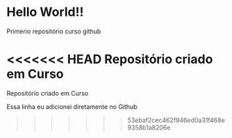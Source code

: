 # Hello World!!
 Primerio repositório curso github

<<<<<<< HEAD
  Repositório criado em Curso 
=======
 Repositório criado em Curso 

Essa linha eu adicionei diretamente no Github 
>>>>>>> 53ebaf2cec462f946ed0a31f468e9358b1a8206e
